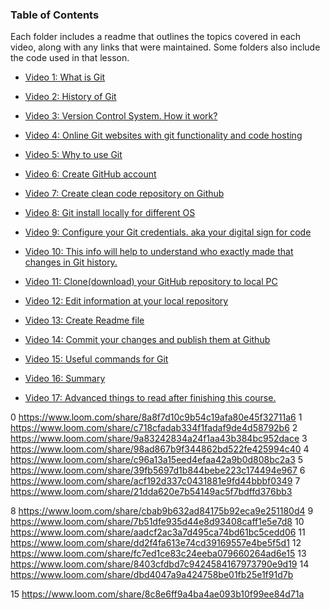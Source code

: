 ### Table of Contents

Each folder includes a readme that outlines the topics covered in each video, along with any links that were maintained. Some folders also include the code used in that lesson.


- [Video 1: What is Git](./video-01)
- [Video 2: History of Git](./video-02)
- [Video 3: Version Control System. How it work?](./video-03)
- [Video 4: Online Git websites with git functionality and code hosting](./video-04)
- [Video 5: Why to use Git](./video-05)

- [Video 6: Create GitHub account](./video-06)
- [Video 7: Create clean code repository on Github](./video-07)
- [Video 8: Git install locally for different OS](./video-08)

- [Video 9: Configure your Git credentials. aka your digital sign for code](.//video-09)
- [Video 10: This info will help to understand who exactly made that changes in Git history.](./video-10)

- [Video 11: Clone(download) your GitHub repository to local PC](./video-11)

- [Video 12: Edit information at your local repository](./video-12)
- [Video 13: Create Readme file](./video-13)

- [Video 14: Commit your changes and publish them at Github](./video-14)

- [Video 15: Useful commands for Git](./video-15)
- [Video 16: Summary](./video-16)
- [Video 17: Advanced things to read after finishing this course.](./video-17)


0 https://www.loom.com/share/8a8f7d10c9b54c19afa80e45f32711a6
1 https://www.loom.com/share/c718cfadab334f1fadaf9de4d58792b6
2 https://www.loom.com/share/9a83242834a24f1aa43b384bc952dace
3 https://www.loom.com/share/98ad867b9f344862bd522fe425994c40
4 https://www.loom.com/share/c96a13a15eed4efaa42a9b0d808bc2a3
5 https://www.loom.com/share/39fb5697d1b844bebe223c174494e967
6 https://www.loom.com/share/acf192d337c0431881e9fd44bbbf0349
7 https://www.loom.com/share/21dda620e7b54149ac5f7bdffd376bb3

8 https://www.loom.com/share/cbab9b632ad84175b92eca9e251180d4
9 https://www.loom.com/share/7b51dfe935d44e8d93408caff1e5e7d8
10 https://www.loom.com/share/aadcf2ac3a7d495ca74bd61bc5cedd06
11 https://www.loom.com/share/dd2f4fa613e74cd39169557e4be5f5d1
12 https://www.loom.com/share/fc7ed1ce83c24eeba079660264ad6e15
13 https://www.loom.com/share/8403cfdbd7c9424584167973790e9d19
14 https://www.loom.com/share/dbd4047a9a424758be01fb25e1f91d7b

15 https://www.loom.com/share/8c8e6ff9a4ba4ae093b10f99ee84d71a
